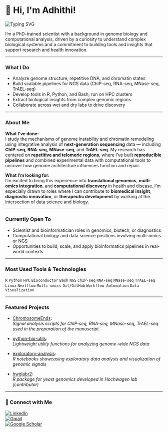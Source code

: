 # 👋 Hi, I'm Adhithi!

![Typing SVG](https://readme-typing-svg.demolab.com?font=Fira+Code&pause=900&color=4DC0D6&width=700&lines=Computational+Biologist+%7C+PhD+in+Genome+Biology;R%2C+Python%2C+HPC+Specialist+for+NGS+Data;Genome+Stability+%7C+Chromatin+%7C+Multi-Omics+Integration;Open+to+Roles+in+Genomics%2C+Biotech%2C+Health+Data)

I’m a PhD-trained scientist with a background in genome biology and computational analysis, driven by a curiosity to understand complex biological systems and a commitment to building tools and insights that support research and health innovation.

---

### What I Do

- Analyze genome structure, repetitive DNA, and chromatin states
-  Build scalable pipelines for NGS data (ChIP-seq, RNA-seq, MNase-seq, TrAEL-seq)
-  Develop tools in R, Python, and Bash, run on HPC clusters
-  Extract biological insights from complex genomic regions  
-  Collaborate across wet and dry labs to drive discovery

---

###  About Me

**What I’ve done:**  
I study the mechanisms of genome instability and chromatin remodeling using integrative analysis of **next-generation sequencing** data — including **ChIP-seq**, **RNA-seq**, **MNase-seq**, and **TrAEL-seq**. My research has centered on **repetitive and telomeric regions**, where I’ve built **reproducible pipelines** and combined experimental data with computational tools to uncover how genome architecture influences function and repair.

**What I’m looking for:**  
I’m excited to bring this experience into **translational genomics**, **multi-omics integration**, and **computational discovery** in health and disease. I’m especially drawn to roles where I can contribute to **biomedical insight**, **diagnostic innovation**, or **therapeutic development** by working at the intersection of data science and biology.

---

### Currently Open To

- Scientist and bioinformatician roles in genomics, biotech, or diagnostics  
- Computational biology and data science positions involving multi-omics or NGS  
- Opportunities to build, scale, and apply bioinformatics pipelines in real-world contexts

---

### Most Used Tools & Technologies

`R` `Python` `HPC` `Bioconductor` `Bash` `NGS` `ChIP-seq` `RNA-seq` `MNase-seq` `TrAEL-seq`  
`Linux` `Nextflow` `Multi-omics` `Git/GitHub` `Workflow Automation` `Data Visualization`


---

###  Featured Projects

- [ChromosomeEnds](https://github.com/AdhithiRaviRaghavan/ChromosomeEnds):  
  *Signal analysis scripts for ChIP-seq, RNA-seq, MNase-seq, TrAEL-seq used in the preparation of the manuscript*

- [python-bio-utils](https://github.com/AdhithiRaviRaghavan/python-bio-utils):  
  *Lightweight utility functions for analyzing genome-wide NGS data*

- [exploratory-analysis](https://github.com/AdhithiRaviRaghavan/exploratory-analysis):  
  *R notebooks showcasing exploratory data analysis and visualization of genomic signals*

-  [hwglabr2](https://github.com/hochwagenlab/hwglabr2):  
  *R package for yeast genomics developed in Hochwagen lab (contributor)*

---

### 🔗 Connect with Me

[![LinkedIn](https://img.shields.io/badge/LinkedIn-blue?logo=linkedin&logoColor=white)](https://www.linkedin.com/in/adhithi-raghavan)  
[![Gmail](https://img.shields.io/badge/Gmail-D14836?logo=gmail&logoColor=white)](mailto:adhithi.raghavan1993@gmail.com)  
[![Google Scholar](https://img.shields.io/badge/Google%20Scholar-4c8bc9?logo=googlescholar&logoColor=white)](https://scholar.google.com/citations?user=38RF2boAAAAJ&hl=en)

<!-- Optional visitor badge -->
<!-- ![Visitors](https://visitor-badge.laobi.icu/badge?page_id=AdhithiRaviRaghavan.AdhithiRaviRaghavan) -->


